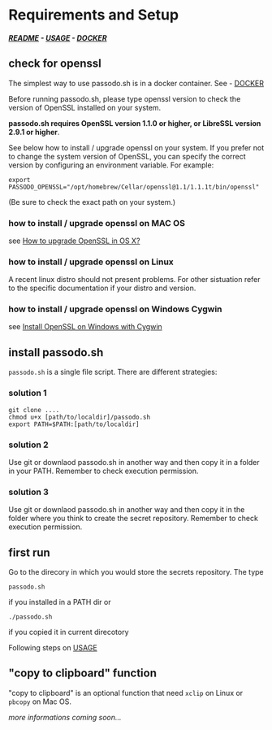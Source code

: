 # Requirements and Setup
#####  [README](https://github.com/brujo71/passodo.sh/blob/main/README.md) - [USAGE](https://github.com/brujo71/passodo.sh/blob/main/USAGE.md) - [DOCKER](https://github.com/brujo71/passodo.sh/blob/main/DOCKER.md)

## check for openssl 

The simplest way to use passodo.sh is in a docker container. See - [DOCKER](https://github.com/brujo71/passodo.sh/blob/main/DOCKER.md)

Before running passodo.sh, please type openssl version to check the version of OpenSSL installed on your system.

**passodo.sh requires OpenSSL version 1.1.0 or higher, or LibreSSL version 2.9.1 or higher**.

See below how to install / upgrade openssl on your system. If you prefer not to change the system version of OpenSSL, you can specify the correct version by configuring an environment variable. For example: 
```
export PASSODO_OPENSSL="/opt/homebrew/Cellar/openssl@1.1/1.1.1t/bin/openssl"
```
(Be sure to check the exact path on your system.)

### how to install / upgrade openssl on MAC OS
see [How to upgrade OpenSSL in OS X?](https://apple.stackexchange.com/questions/126830/how-to-upgrade-openssl-in-os-x)

### how to install / upgrade openssl on Linux
A recent linux distro should not present problems. For other sistuation refer to the specific  documentation if your distro and version.

### how to install / upgrade openssl on Windows Cygwin
see [Install OpenSSL on Windows with Cygwin](https://www.ssl.com/how-to/install-openssl-on-windows-with-cygwin/)

## install passodo.sh
`passodo.sh` is a single file script. There are different strategies:
### solution 1
```
git clone ....
chmod u+x [path/to/localdir]/passodo.sh
export PATH=$PATH:[path/to/localdir]
```
### solution 2
Use git or downlaod passodo.sh in another way and then copy it in a folder in your PATH. Remember to check execution permission.

### solution 3
Use git or downlaod passodo.sh in another way and then copy it in the folder where you think to create the secret repository. Remember to check execution permission.
## first run
Go to the direcory in which you would store the secrets repository. The type
```
passodo.sh
```
if you installed in a PATH dir or
```
./passodo.sh
```
if you copied it in current direcotory

Following steps on [USAGE](https://github.com/brujo71/passodo.sh/blob/main/USAGE.md)

## "copy to clipboard" function
"copy to clipboard" is an optional function that need `xclip` on Linux or `pbcopy` on Mac OS.

*more informations coming soon...*

